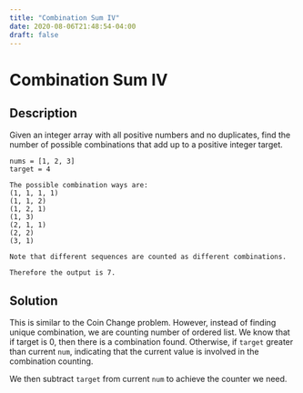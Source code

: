 ```yaml
---
title: "Combination Sum IV"
date: 2020-08-06T21:48:54-04:00
draft: false
---
```


# Combination Sum IV

## Description
Given an integer array with all positive numbers and no duplicates, find the number of possible combinations that add up to a positive integer target.

```
nums = [1, 2, 3]
target = 4

The possible combination ways are:
(1, 1, 1, 1)
(1, 1, 2)
(1, 2, 1)
(1, 3)
(2, 1, 1)
(2, 2)
(3, 1)

Note that different sequences are counted as different combinations.

Therefore the output is 7.
```

## Solution
This is similar to the Coin Change problem. However, instead of finding unique combination, we are counting number of ordered list. We know that if target is 0, then there is a combination found. Otherwise, if `target` greater than current `num`, indicating that the current value is involved in the combination counting.

We then subtract `target` from current `num` to achieve the counter we need.

